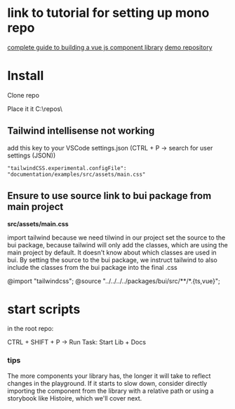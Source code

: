 # link to tutorial for setting up mono repo
[complete guide to building a vue js component library](https://soubiran.dev/series/the-complete-guide-to-building-a-vue-js-component-library)
[demo repository](https://github.com/Barbapapazes/huchet-vue/)

# Install

Clone repo

Place it it C:\repos\

## Tailwind intellisense not working
add this key to your VSCode settings.json (CTRL + P -> search for user settings (JSON))

```
"tailwindCSS.experimental.configFile": "documentation/examples/src/assets/main.css"
```

## Ensure to use source link to bui package from main project
**src/assets/main.css**

import tailwind because we need tilwind in our project
set the source to the bui package, because tailwind will only add the classes,
which are using the main project by default. It doesn't know about which classes are used in bui.
By setting the source to the bui package, we instruct tailwind to also include the classes from the bui package into the final .css

@import "tailwindcss";
@source "../../../../packages/bui/src/**/*.{ts,vue}";

# start scripts
in the root repo:

CTRL + SHIFT + P -> Run Task: Start Lib + Docs

### tips
The more components your library has, the longer it will take to reflect changes in the playground. If it starts to slow down, consider directly importing the component from the library with a relative path or using a storybook like Histoire, which we'll cover next.
